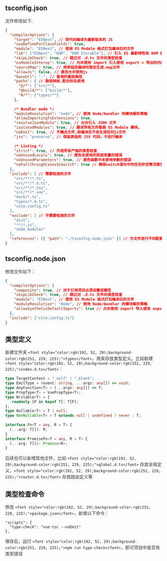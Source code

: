 ## tsconfig.json
<font style="color:rgb(51, 51, 51);">文件修改如下:</font>

```json
{
  "compilerOptions": {
    "target": "ESNext", // 将代码编译为最新版本的 JS
    "useDefineForClassFields": true,
    "module": "ESNext", // 使用 ES Module 格式打包编译后的文件
    "lib": ["ESNext", "DOM", "DOM.Iterable"], // 引入 ES 最新特性和 DOM 接口的类型定义
    "skipLibCheck": true, // 跳过对 .d.ts 文件的类型检查
    "esModuleInterop": true, // 允许使用 import 引入使用 export = 导出的内容
    "sourceMap": true, // 用来指定编译时是否生成.map文件
    "allowJs": false, // 是否允许使用js
    "baseUrl": ".", // 查询的基础路径
    "paths": { // 路径映射,配合别名使用
      "@/*": ["src/*"],
      "@build/*": ["build/*"],
      "#/*": ["types/*"]
    },
 
    /* Bundler mode */
    "moduleResolution": "node", // 使用 Node/bundler 的模块解析策略
    "allowImportingTsExtensions": true,
    "resolveJsonModule": true, // 允许引入 JSON 文件
    "isolatedModules": true, // 要求所有文件都是 ES Module 模块。
    "noEmit": true, // 不输出文件,即编译后不会生成任何js文件
    "jsx": "preserve", // 保留原始的 JSX 代码，不进行编译
 
    /* Linting */
    "strict": true, // 开启所有严格的类型检查
    "noUnusedLocals": true, // 报告未使用的局部变量的错误
    "noUnusedParameters": true, // 报告函数中未使用参数的错误
    "noFallthroughCasesInSwitch": true // 确保switch语句中的任何非空情况都包含
  },
  "include": [ // 需要检测的文件
    "src/**/*.ts",
    "src/**/*.d.ts",
    "src/**/*.tsx",
    "src/**/*.vue",
    "mock/*.ts",
    "types/*.d.ts",
    "vite.config.ts"
  ], 
  "exclude": [ // 不需要检测的文件
    "dist",
    "**/*.js",
    "node_modules"
  ],
  "references": [{ "path": "./tsconfig.node.json" }] // 为文件进行不同配置
}
```

## tsconfig.node.json
<font style="color:rgb(51, 51, 51);">修改文件如下：</font>

```json
{
  "compilerOptions": {
    "composite": true, // 对于引用项目必须设置该属性
    "skipLibCheck": true, // 跳过对 .d.ts 文件的类型检查
    "module": "ESNext", // 使用 ES Module 格式打包编译后的文件
    "moduleResolution": "Node", // 使用 Node/bundler 的模块解析策略
    "allowSyntheticDefaultImports": true // 允许使用 import 导入使用 export = 导出的默认内容 
  },
  "include": ["vite.config.ts"]
}
```

## 类型定义
<font style="color:rgb(51, 51, 51);">新建文件夹</font><font style="color:rgb(51, 51, 51);"> </font>`<font style="color:rgb(192, 52, 29);background-color:rgb(251, 229, 225);">types</font>`<font style="color:rgb(51, 51, 51);">，用来存放类型定义。比如新建</font><font style="color:rgb(51, 51, 51);"> </font>`<font style="color:rgb(192, 52, 29);background-color:rgb(251, 229, 225);">index.d.ts</font>`<font style="color:rgb(51, 51, 51);">：</font>

```typescript
type TargetContext = "_self" | "_blank";
type EmitType = (event: string, ...args: any[]) => void;
type AnyFunction<T> = (...args: any[]) => T;
type PropType<T> = VuePropType<T>;
type Writable<T> = {
  -readonly [P in keyof T]: T[P];
};
type Nullable<T> = T | null;
type NonNullable<T> = T extends null | undefined ? never : T;
 
interface Fn<T = any, R = T> {
  (...arg: T[]): R;
}
interface PromiseFn<T = any, R = T> {
  (...arg: T[]): Promise<R>;
}
```

<font style="color:rgb(51, 51, 51);">后续也可以新增其他文件，比如</font><font style="color:rgb(51, 51, 51);"> </font>`<font style="color:rgb(192, 52, 29);background-color:rgb(251, 229, 225);">global.d.ts</font>`<font style="color:rgb(51, 51, 51);"> </font><font style="color:rgb(51, 51, 51);">存放全局定义，</font>`<font style="color:rgb(192, 52, 29);background-color:rgb(251, 229, 225);">router.d.ts</font>`<font style="color:rgb(51, 51, 51);"> </font><font style="color:rgb(51, 51, 51);">存放路由定义等</font>

## 类型检查命令
<font style="color:rgb(51, 51, 51);">修改</font><font style="color:rgb(51, 51, 51);"> </font>`<font style="color:rgb(192, 52, 29);background-color:rgb(251, 229, 225);">package.json</font>`<font style="color:rgb(51, 51, 51);">，新增以下命令：</font>

```plain
"scripts": {
  "type-check": "vue-tsc --noEmit"
},
```

<font style="color:rgb(51, 51, 51);">保存后，运行 </font>`<font style="color:rgb(192, 52, 29);background-color:rgb(251, 229, 225);">npm run type-check</font>`<font style="color:rgb(51, 51, 51);">，即可项目中是否有类型错误</font>

